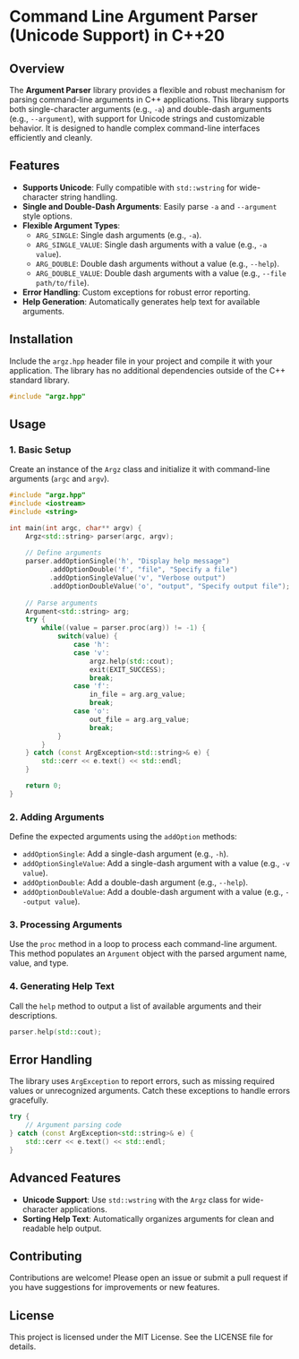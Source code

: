 # Command Line Argument Parser (Unicode Support) in C++20

## Overview
The **Argument Parser** library provides a flexible and robust mechanism for parsing command-line arguments in C++ applications. This library supports both single-character arguments (e.g., `-a`) and double-dash arguments (e.g., `--argument`), with support for Unicode strings and customizable behavior. It is designed to handle complex command-line interfaces efficiently and cleanly.

## Features
- **Supports Unicode**: Fully compatible with `std::wstring` for wide-character string handling.
- **Single and Double-Dash Arguments**: Easily parse `-a` and `--argument` style options.
- **Flexible Argument Types**:
  - `ARG_SINGLE`: Single dash arguments (e.g., `-a`).
  - `ARG_SINGLE_VALUE`: Single dash arguments with a value (e.g., `-a value`).
  - `ARG_DOUBLE`: Double dash arguments without a value (e.g., `--help`).
  - `ARG_DOUBLE_VALUE`: Double dash arguments with a value (e.g., `--file path/to/file`).
- **Error Handling**: Custom exceptions for robust error reporting.
- **Help Generation**: Automatically generates help text for available arguments.

## Installation

Include the `argz.hpp` header file in your project and compile it with your application. The library has no additional dependencies outside of the C++ standard library.

```cpp
#include "argz.hpp"
```

## Usage

### 1. Basic Setup
Create an instance of the `Argz` class and initialize it with command-line arguments (`argc` and `argv`).

```cpp
#include "argz.hpp"
#include <iostream>
#include <string>

int main(int argc, char** argv) {
    Argz<std::string> parser(argc, argv);
    
    // Define arguments
    parser.addOptionSingle('h', "Display help message")
          .addOptionDouble('f', "file", "Specify a file")
          .addOptionSingleValue('v', "Verbose output")
          .addOptionDoubleValue('o', "output", "Specify output file");
    
    // Parse arguments
    Argument<std::string> arg;
    try {
        while((value = parser.proc(arg)) != -1) {
            switch(value) {
                case 'h':
                case 'v':
                    argz.help(std::cout);
                    exit(EXIT_SUCCESS);
                    break;
                case 'f':
                    in_file = arg.arg_value;
                    break;
                case 'o':
                    out_file = arg.arg_value;
                    break;
            }
        }
    } catch (const ArgException<std::string>& e) {
        std::cerr << e.text() << std::endl;
    }

    return 0;
}
```

### 2. Adding Arguments
Define the expected arguments using the `addOption` methods:
- `addOptionSingle`: Add a single-dash argument (e.g., `-h`).
- `addOptionSingleValue`: Add a single-dash argument with a value (e.g., `-v value`).
- `addOptionDouble`: Add a double-dash argument (e.g., `--help`).
- `addOptionDoubleValue`: Add a double-dash argument with a value (e.g., `--output value`).

### 3. Processing Arguments
Use the `proc` method in a loop to process each command-line argument. This method populates an `Argument` object with the parsed argument name, value, and type.

### 4. Generating Help Text
Call the `help` method to output a list of available arguments and their descriptions.

```cpp
parser.help(std::cout);
```

## Error Handling
The library uses `ArgException` to report errors, such as missing required values or unrecognized arguments. Catch these exceptions to handle errors gracefully.

```cpp
try {
    // Argument parsing code
} catch (const ArgException<std::string>& e) {
    std::cerr << e.text() << std::endl;
}
```

## Advanced Features
- **Unicode Support**: Use `std::wstring` with the `Argz` class for wide-character applications.
- **Sorting Help Text**: Automatically organizes arguments for clean and readable help output.

## Contributing
Contributions are welcome! Please open an issue or submit a pull request if you have suggestions for improvements or new features.

## License
This project is licensed under the MIT License. See the LICENSE file for details.

